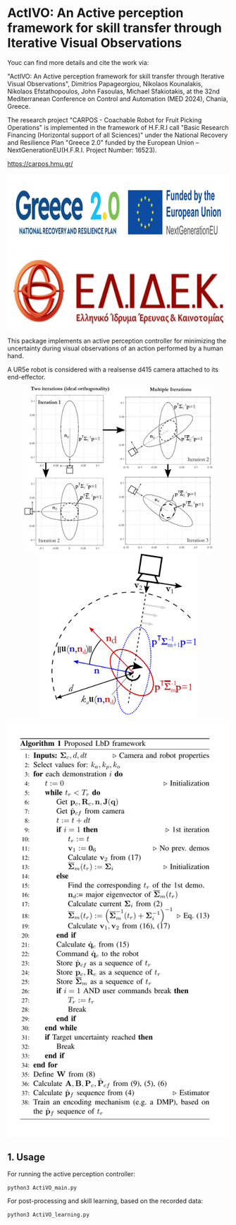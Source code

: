 # ActIVO: An Active perception framework for skill transfer through Iterative Visual Observations 


Youc can find more details and cite the work via: 

"ActIVO: An Active perception framework for skill transfer through Iterative Visual Observations", Dimitrios Papageorgiou, Nikolaos Kounalakis, Nikolaos Efstathopoulos, John Fasoulas, Michael Sfakiotakis, at the 32nd Mediterranean Conference on Control and Automation (MED 2024), Chania, Greece.


The research project "CARPOS - Coachable Robot for Fruit Picking Operations" is implemented in the framework of H.F.R.I call "Basic Research Financing (Horizontal support of all Sciences)" under the National Recovery and Resilience Plan "Greece 2.0" funded by the European Union – NextGenerationEU(H.F.R.I. Project Number: 16523).

https://carpos.hmu.gr/ 

<p align="center">
  <img src="./doc/Greece_2.jpg" height="175" />
  <img src="./doc/elidek_logo.png" height="175" />
</p>

This package implements an active perception controller for minimizing the uncertainty during visual observations of an action performed by a human hand. 

A UR5e robot is considered with a realsense d415 camera attached to its end-effector.


<p align="center">
  <img src="./doc/example_ellipses_crop.png" height="375" />
  <img src="./doc/control_descr.png" height="375" />
  <img src="./doc/algorithm.png" width="600" />
</p>


## 1. Usage

For running the active perception controller:

```
python3 ActiVO_main.py

```

For post-processing and skill learning, based on the recorded data:

```
python3 ActiVO_learning.py

```
